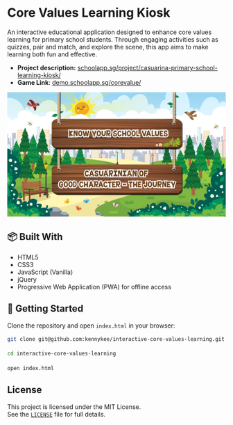 #  Core Values Learning Kiosk

An interactive educational application designed to enhance core values learning for primary school students. Through engaging activities such as quizzes, pair and match, and explore the scene, this app aims to make learning both fun and effective.

- **Project description:** [schoolapp.sg/project/casuarina-primary-school-learning-kiosk/](https://schoolapp.sg/project/casuarina-primary-school-learning-kiosk/)
- **Game Link**: [demo.schoolapp.sg/corevalue/](https://demo.schoolapp.sg/corevalue/)
    
![Game Screenshot](./assets/images/Homepage-Background.png) 


## 📦 Built With

- HTML5
- CSS3
- JavaScript (Vanilla)
- jQuery
- Progressive Web Application (PWA) for offline access

## 🚀 Getting Started

Clone the repository and open `index.html` in your browser:

```bash
git clone git@github.com:kennykee/interactive-core-values-learning.git

cd interactive-core-values-learning

open index.html   
```
## License

This project is licensed under the MIT License.  
See the [`LICENSE`](./LICENSE) file for full details.
